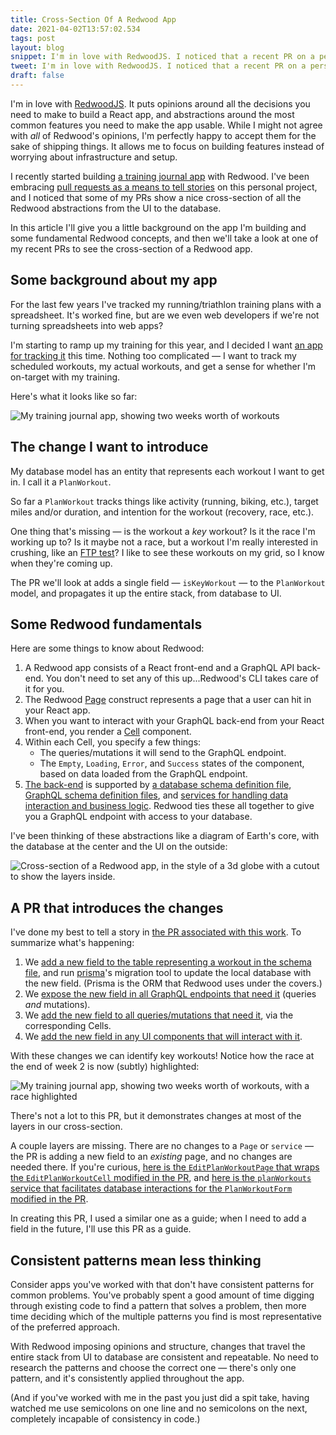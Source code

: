 ```yaml
---
title: Cross-Section Of A Redwood App
date: 2021-04-02T13:57:02.534
tags: post
layout: blog
snippet: I'm in love with RedwoodJS. I noticed that a recent PR on a personal project nicely captured a cross-section of a Redwood app — all the bits needed to pass data from the UI to the database and back.
tweet: I'm in love with RedwoodJS. I noticed that a recent PR on a personal project nicely captured a cross-section of a Redwood app — all the bits needed to pass data from the UI to the database and back.
draft: false
---
```


I'm in love with [RedwoodJS][redwoodjs]. It puts opinions around all the decisions you need to make to build a React app, and abstractions around the most common features you need to make the app usable. While I might not agree with _all_ of Redwood's opinions, I'm perfectly happy to accept them for the sake of shipping things. It allows me to focus on building features instead of worrying about infrastructure and setup.

I recently started building [a training journal app][pendulina] with Redwood. I've been embracing [pull requests as a means to tell stories](https://www.stevenhicks.me/blog/2021/03/prs-for-personal-projects/) on this personal project, and I noticed that some of my PRs show a nice cross-section of all the Redwood abstractions from the UI to the database.

In this article I'll give you a little background on the app I'm building and some fundamental Redwood concepts, and then we'll take a look at one of my recent PRs to see the cross-section of a Redwood app.

## Some background about my app

For the last few years I've tracked my running/triathlon training plans with a spreadsheet. It's worked fine, but are we even web developers if we're not turning spreadsheets into web apps?

I'm starting to ramp up my training for this year, and I decided I want [an app for tracking it][pendulina] this time. Nothing too complicated — I want to track my scheduled workouts, my actual workouts, and get a sense for whether I'm on-target with my training.

Here's what it looks like so far:

![My training journal app, showing two weeks worth of workouts](../pendulina-before.png)

## The change I want to introduce

My database model has an entity that represents each workout I want to get in. I call it a `PlanWorkout`. 

So far a `PlanWorkout` tracks things like activity (running, biking, etc.), target miles and/or duration, and intention for the workout (recovery, race, etc.). 

One thing that's missing — is the workout a _key_ workout? Is it the race I'm working up to? Is it maybe not a race, but a workout I'm really interested in crushing, like an [FTP test](https://www.triathlete.com/training/find-functional-threshold-power/)? I like to see these workouts on my grid, so I know when they're coming up.

The PR we'll look at adds a single field — `isKeyWorkout` — to the `PlanWorkout` model, and propagates it up the entire stack, from database to UI. 

## Some Redwood fundamentals

Here are some things to know about Redwood: 

1. A Redwood app consists of a React front-end and a GraphQL API back-end. You don't need to set any of this up...Redwood's CLI takes care of it for you.
2. The Redwood [Page](https://learn.redwoodjs.com/docs/tutorial/our-first-page) construct represents a page that a user can hit in your React app.
3. When you want to interact with your GraphQL back-end from your React front-end, you render a [Cell](https://learn.redwoodjs.com/docs/tutorial/cells) component. 
4. Within each Cell, you specify a few things: 
   * The queries/mutations it will send to the GraphQL endpoint.
   * The `Empty`, `Loading`, `Error`, and `Success` states of the component, based on data loaded from the GraphQL endpoint.
5. [The back-end](https://learn.redwoodjs.com/docs/tutorial/redwood-file-structure#the-api-directory) is supported by [a database schema definition file](https://github.com/pepopowitz/pendulina/blob/main/api/db/schema.prisma), [GraphQL schema definition files](https://github.com/pepopowitz/pendulina/blob/main/api/src/graphql/planWorkouts.sdl.js), and [services for handling data interaction and business logic](https://github.com/pepopowitz/pendulina/blob/main/api/src/services/planWorkouts/planWorkouts.js). Redwood ties these all together to give you a GraphQL endpoint with access to your database.

I've been thinking of these abstractions like a diagram of Earth's core, with the database at the center and the UI on the outside:

![Cross-section of a Redwood app, in the style of a 3d globe with a cutout to show the layers inside.](../cross-section.png)

## A PR that introduces the changes

I've done my best to tell a story in [the PR associated with this work](https://github.com/pepopowitz/pendulina/pull/28). To summarize what's happening: 

1. We [add a new field to the table representing a workout in the schema file](https://github.com/pepopowitz/pendulina/commit/5b524a05804f3e0c51f3b7ee103c072a7b1158df), and run [prisma](https://www.prisma.io/)'s migration tool to update the local database with the new field. (Prisma is the ORM that Redwood uses under the covers.)
2. We [expose the new field in all GraphQL endpoints that need it](https://github.com/pepopowitz/pendulina/pull/28/files#diff-09aba008345d26431717e3d7f5739bc7b66ff73456c93505ddd55a9fc06e489fR80) (queries _and_ mutations).
3. We [add the new field to all queries/mutations that need it](https://github.com/pepopowitz/pendulina/pull/28/files#diff-426f93dc3554728620e8e25c32bd5d4a4fbb7da8e702e0508718586e4fb00dc2R20), via the corresponding Cells.
4. We [add the new field in any UI components that will interact with it](https://github.com/pepopowitz/pendulina/pull/28/files#diff-61e6d2ce866a1c0722e323254f9fd7a792e86b6bde8597f53c05b72f254f2cf2R136). 

With these changes we can identify key workouts! Notice how the race at the end of week 2 is now (subtly) highlighted: 

![My training journal app, showing two weeks worth of workouts, with a race highlighted](../pendulina-after.png)

There's not a lot to this PR, but it demonstrates changes at most of the layers in our cross-section. 

A couple layers are missing. There are no changes to a `Page` or `service` — the PR is adding a new field to an _existing_ page, and no changes are needed there. If you're curious, [here is the `EditPlanWorkoutPage` that wraps the `EditPlanWorkoutCell` modified in the PR](https://github.com/pepopowitz/pendulina/blob/c52774d775e7a58b19a203684dff1e7f8bf86491/web/src/pages/EditPlanWorkoutPage/EditPlanWorkoutPage.js), and [here is the `planWorkouts` service that facilitates database interactions for the `PlanWorkoutForm` modified in the PR](https://github.com/pepopowitz/pendulina/blob/c52774d775e7a58b19a203684dff1e7f8bf86491/api/src/services/planWorkouts/planWorkouts.js).

In creating this PR, I used a similar one as a guide; when I need to add a field in the future, I'll use this PR as a guide.

## Consistent patterns mean less thinking

Consider apps you've worked with that don't have consistent patterns for common problems. You've probably spent a good amount of time digging through existing code to find a pattern that solves a problem, then more time deciding which of the multiple patterns you find is most representative of the preferred approach. 

With Redwood imposing opinions and structure, changes that travel the entire stack from UI to database are consistent and repeatable. No need to research the patterns and choose the correct one — there's only one pattern, and it's consistently applied throughout the app.

(And if you've worked with me in the past you just did a spit take, having watched me use semicolons on one line and no semicolons on the next, completely incapable of consistency in code.)



[redwoodjs]: https://redwoodjs.com/
[pendulina]: https://github.com/pepopowitz/pendulina